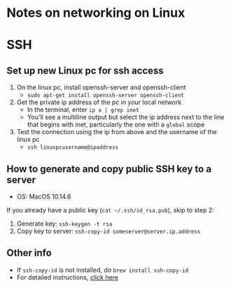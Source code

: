 # Notes on networking on Linux


# SSH

## Set up new Linux pc for ssh access
1. On the linux pc, install openssh-server and openssh-client
    - `sudo apt-get install openssh-server openssh-client`
2. Get the private ip address of the pc in your local network
    - In the terminal, enter `ip a | grep inet`
    - You'll see a multiline output but select the ip address next to the line that begins with inet, particularly the one with a `global` scope
3. Test the connection using the ip from above and the username of the linux pc
    - `ssh linuxpcusername@ipaddress`


## How to generate and copy public SSH key to a server

* OS: MacOS 10.14.6

If you already have a public key (`cat ~/.ssh/id_rsa.pub`), skip to step 2:

1. Generate key: `ssh-keygen -t rsa`
2. Copy key to server: `ssh-copy-id someserver@server.ip.address`

## Other info
* If `ssh-copy-id` is not installed, do `brew install ssh-copy-id`
* For detailed instructions, [click here](https://www.digitalocean.com/community/tutorials/how-to-set-up-ssh-keys--2)
